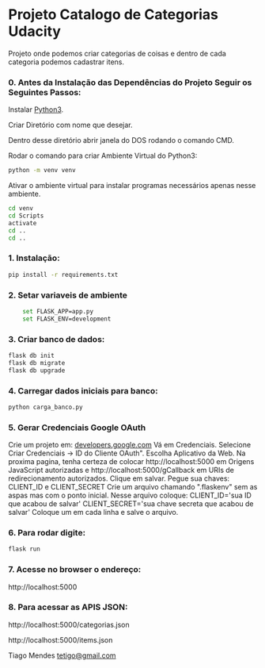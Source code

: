 # Projeto Catalogo de Categorias Udacity


Projeto onde podemos criar categorias de coisas e dentro de cada categoria podemos cadastrar itens.

### 0. Antes da Instalação das Dependências do Projeto Seguir os Seguintes Passos:
Instalar [Python3](https://www.python.org/downloads/release/python-368/).

Criar Diretório com nome que desejar.

Dentro desse diretório abrir janela do DOS rodando o comando CMD.

Rodar o comando para criar Ambiente Virtual do Python3:

```sh
python -m venv venv
```
Ativar o ambiente virtual para instalar programas necessários apenas nesse ambiente.
```sh
cd venv
cd Scripts
activate
cd ..
cd ..
```

### 1. Instalação:
```sh
pip install -r requirements.txt
```

### 2. Setar variaveis de ambiente
```sh
	set FLASK_APP=app.py
	set FLASK_ENV=development
```

### 3. Criar banco de dados:
```sh
flask db init
flask db migrate
flask db upgrade
```

### 4. Carregar dados iniciais para banco:
```sh
python carga_banco.py
```

### 5. Gerar Credenciais Google OAuth
Crie um projeto em: [developers.google.com](https://console.developers.google.com/)
Vá em Credenciais. Selecione Criar Credenciais -> ID do Cliente OAuth". 
Escolha Aplicativo da Web.
Na proxima pagina, tenha certeza de colocar http://localhost:5000 em Origens JavaScript autorizadas e http://localhost:5000/gCallback em URIs de redirecionamento autorizados.
Clique em salvar.
Pegue sua chaves: CLIENT_ID e CLIENT_SECRET
Crie um arquivo chamando ".flaskenv" sem as aspas mas com o ponto inicial.
Nesse arquivo coloque:
 CLIENT_ID='sua ID que acabou de salvar'
 CLIENT_SECRET='sua chave secreta que acabou de salvar'
Coloque um em cada linha e salve o arquivo.

### 6. Para rodar digite:
```sh
flask run
```

### 7. Acesse no browser o endereço:
http://localhost:5000

### 8. Para acessar as APIS JSON:
http://localhost:5000/categorias.json

http://localhost:5000/items.json

Tiago Mendes
<tetigo@gmail.com>
